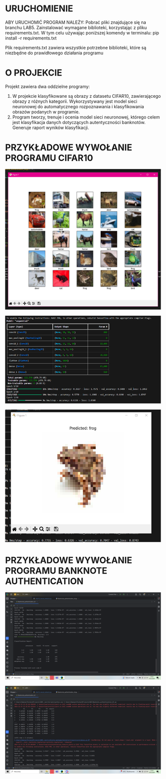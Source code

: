 # URUCHOMIENIE

ABY URUCHOMIĆ PROGRAM NALEŻY:
Pobrać pliki znajdujące się na branchu LAB5.
Zainstalować wymagane biblioteki, korzystając z pliku requirements.txt. W tym celu używając poniższej komendy w terminalu:
pip install -r requirements.txt

Plik requirements.txt zawiera wszystkie potrzebne biblioteki, które są niezbędne do prawidłowego działania programu

# O PROJEKCIE

Projekt zawiera dwa oddzielne programy:

1) W projekcie klasyfikowane są obrazy z datasetu CIFAR10, zawierającego obrazy z różnych kategorii. Wykorzystywany jest model sieci neuronowej do automatycznego rozpoznawania i klasyfikowania obrazów podanych w programie.
2) Program tworzy, trenuje i ocenia model sieci neuronowej, którego celem jest klasyfikacja danych dotyczących autentyczności banknotów. Generuje raport wyników klasyfikacji.

# PRZYKŁADOWE WYWOŁANIE PROGRAMU CIFAR10

![screenshot](screenshots/image3.png)
<br></br>
![screenshot](screenshots/image4.png)
<br></br>
![screenshot](screenshots/image5.png)


# PRZYKŁADOWE WYWOŁANIE PROGRAMU BANKNOTE AUTHENTICATION

![screenshot](screenshots/image.png)
<br></br>
![screenshot](screenshots/image2.png)
